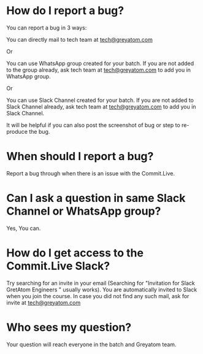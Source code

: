 # How do I report a bug?

You can report a bug in 3 ways:

You can directly mail to tech team at tech@greyatom.com

Or 

You can use WhatsApp group created for your batch. If you are not added to the group already, ask tech team at tech@greyatom.com to add you in WhatsApp group.

Or 

You can use Slack Channel created for your batch. If you are not added to Slack Channel already, ask tech team at tech@greyatom.com to add you in Slack Channel.

It will be helpful if you can also post the screenshot of bug or step to re-produce the bug.


# When should I report a bug?

Report a bug through when there is an issue with the Commit.Live.

# Can I ask a question in same Slack Channel or WhatsApp group?

Yes, You can.

# How do I get access to the Commit.Live Slack?

Try searching for an invite in your email (Searching for "Invitation for Slack GretAtom Engineers " usually works). You are automatically invited to Slack when you join the course. In case you did not find any such mail, ask for invite at tech@greyatom.com


# Who sees my question?

Your question will reach everyone in the batch and Greyatom team.
